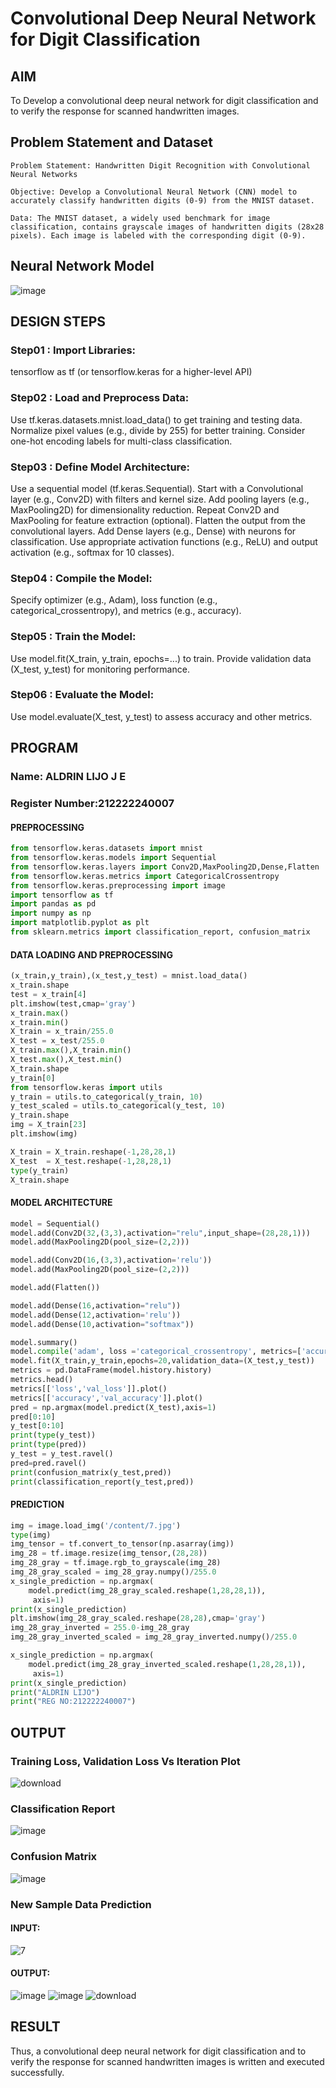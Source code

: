 # Convolutional Deep Neural Network for Digit Classification

## AIM

To Develop a convolutional deep neural network for digit classification and to verify the response for scanned handwritten images.

## Problem Statement and Dataset
```
Problem Statement: Handwritten Digit Recognition with Convolutional Neural Networks

Objective: Develop a Convolutional Neural Network (CNN) model to accurately classify handwritten digits (0-9) from the MNIST dataset.

Data: The MNIST dataset, a widely used benchmark for image classification, contains grayscale images of handwritten digits (28x28 pixels). Each image is labeled with the corresponding digit (0-9).
```
## Neural Network Model

![image](https://github.com/aldrinlijo04/mnist-classification/assets/118544279/eef099d4-ccf0-4148-8d61-3cbe8c06ac37)


## DESIGN STEPS

### Step01 : Import Libraries:

tensorflow as tf (or tensorflow.keras for a higher-level API)

### Step02 : Load and Preprocess Data:

Use tf.keras.datasets.mnist.load_data() to get training and testing data.
Normalize pixel values (e.g., divide by 255) for better training.
Consider one-hot encoding labels for multi-class classification.

### Step03 : Define Model Architecture:

Use a sequential model (tf.keras.Sequential).
Start with a Convolutional layer (e.g., Conv2D) with filters and kernel size.
Add pooling layers (e.g., MaxPooling2D) for dimensionality reduction.
Repeat Conv2D and MaxPooling for feature extraction (optional).
Flatten the output from the convolutional layers.
Add Dense layers (e.g., Dense) with neurons for classification.
Use appropriate activation functions (e.g., ReLU) and output activation (e.g., softmax for 10 classes).

### Step04 : Compile the Model:

Specify optimizer (e.g., Adam), loss function (e.g., categorical_crossentropy), and metrics (e.g., accuracy).

### Step05 : Train the Model:

Use model.fit(X_train, y_train, epochs=...) to train.
Provide validation data (X_test, y_test) for monitoring performance.

### Step06 : Evaluate the Model:

Use model.evaluate(X_test, y_test) to assess accuracy and other metrics.

## PROGRAM

### Name: ALDRIN LIJO J E
### Register Number:212222240007

#### PREPROCESSING
```py
from tensorflow.keras.datasets import mnist
from tensorflow.keras.models import Sequential
from tensorflow.keras.layers import Conv2D,MaxPooling2D,Dense,Flatten
from tensorflow.keras.metrics import CategoricalCrossentropy
from tensorflow.keras.preprocessing import image
import tensorflow as tf
import pandas as pd
import numpy as np
import matplotlib.pyplot as plt
from sklearn.metrics import classification_report, confusion_matrix
```
#### DATA LOADING AND PREPROCESSING
```py
(x_train,y_train),(x_test,y_test) = mnist.load_data()
x_train.shape
test = x_train[4]
plt.imshow(test,cmap='gray')
x_train.max()
x_train.min()
X_train = x_train/255.0
X_test = x_test/255.0
X_train.max(),X_train.min()
X_test.max(),X_test.min()
X_train.shape
y_train[0]
from tensorflow.keras import utils
y_train = utils.to_categorical(y_train, 10)
y_test_scaled = utils.to_categorical(y_test, 10)
y_train.shape
img = X_train[23]
plt.imshow(img)

X_train = X_train.reshape(-1,28,28,1)
X_test  = X_test.reshape(-1,28,28,1)
type(y_train)
X_train.shape
```
#### MODEL ARCHITECTURE
```py
model = Sequential()
model.add(Conv2D(32,(3,3),activation="relu",input_shape=(28,28,1)))
model.add(MaxPooling2D(pool_size=(2,2)))

model.add(Conv2D(16,(3,3),activation='relu'))
model.add(MaxPooling2D(pool_size=(2,2)))

model.add(Flatten())

model.add(Dense(16,activation="relu"))
model.add(Dense(12,activation='relu'))
model.add(Dense(10,activation="softmax"))

model.summary()
model.compile('adam', loss ='categorical_crossentropy', metrics=['accuracy'])
model.fit(X_train,y_train,epochs=20,validation_data=(X_test,y_test))
metrics = pd.DataFrame(model.history.history)
metrics.head()
metrics[['loss','val_loss']].plot()
metrics[['accuracy','val_accuracy']].plot()
pred = np.argmax(model.predict(X_test),axis=1)
pred[0:10]
y_test[0:10]
print(type(y_test))
print(type(pred))
y_test = y_test.ravel()
pred=pred.ravel()
print(confusion_matrix(y_test,pred))
print(classification_report(y_test,pred))
```
#### PREDICTION
```py
img = image.load_img('/content/7.jpg')
type(img)
img_tensor = tf.convert_to_tensor(np.asarray(img))
img_28 = tf.image.resize(img_tensor,(28,28))
img_28_gray = tf.image.rgb_to_grayscale(img_28)
img_28_gray_scaled = img_28_gray.numpy()/255.0
x_single_prediction = np.argmax(
    model.predict(img_28_gray_scaled.reshape(1,28,28,1)),
     axis=1)
print(x_single_prediction)
plt.imshow(img_28_gray_scaled.reshape(28,28),cmap='gray')
img_28_gray_inverted = 255.0-img_28_gray
img_28_gray_inverted_scaled = img_28_gray_inverted.numpy()/255.0

x_single_prediction = np.argmax(
    model.predict(img_28_gray_inverted_scaled.reshape(1,28,28,1)),
     axis=1)
print(x_single_prediction)
print("ALDRIN LIJO")
print("REG NO:212222240007")
```
## OUTPUT

### Training Loss, Validation Loss Vs Iteration Plot

![download](https://github.com/aldrinlijo04/mnist-classification/assets/118544279/0b53ec61-cf83-47af-995c-6b292dc3481e)


### Classification Report

![image](https://github.com/aldrinlijo04/mnist-classification/assets/118544279/64d8fdff-c521-4110-b975-4ea53c88be9f)


### Confusion Matrix

![image](https://github.com/aldrinlijo04/mnist-classification/assets/118544279/6811b825-3397-4dec-b5e6-d706b5d48322)


### New Sample Data Prediction

#### INPUT:
![7](https://github.com/aldrinlijo04/mnist-classification/assets/118544279/b4d5ba59-c4eb-427d-ac85-2db360e52ac3)
#### OUTPUT:

![image](https://github.com/aldrinlijo04/mnist-classification/assets/118544279/78c59b88-7817-44e3-8147-217b6f9395f4)
![image](https://github.com/aldrinlijo04/mnist-classification/assets/118544279/2e63912c-f88c-4306-8eb2-fbd4354cc1a5)
![download](https://github.com/aldrinlijo04/mnist-classification/assets/118544279/61a4943e-0cf4-4509-b4d3-5ad0eeb9a851)

## RESULT
Thus, a convolutional deep neural network for digit classification and to verify the response for scanned handwritten images is written and executed successfully.
